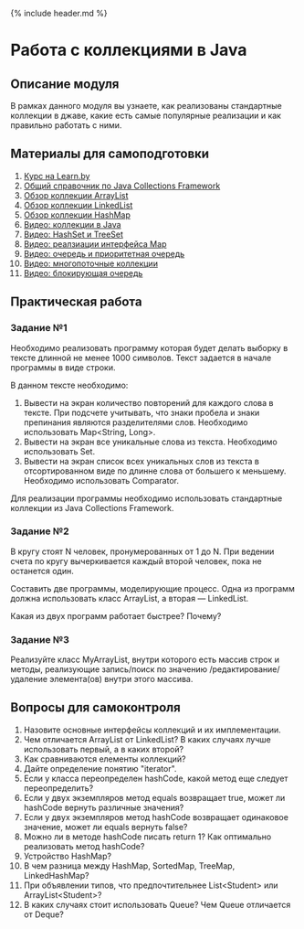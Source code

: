 {% include header.md %}

Работа с коллекциями в Java
====================

Описание модуля
---------------------
В рамках данного модуля вы узнаете, как реализованы стандартные коллекции в джаве, какие есть самые популярные 
реализации и как правильно работать с ними.

Материалы для самоподготовки
---------------------
1. [Курс на Learn.by](https://learn.by/courses/course-v1:EPAM+JColl+ext1/about)
1. [Общий справочник по Java Collections Framework](https://habrahabr.ru/post/237043/)
1. [Обзор коллекции ArrayList](http://habrahabr.ru/post/128269/)
1. [Обзор коллекции LinkedList](http://habrahabr.ru/post/127864/)
1. [Обзор коллекции HashMap](http://habrahabr.ru/post/128017/)
1. [Видео: коллекции в Java](https://www.youtube.com/watch?v=7gws2decf2g)
1. [Видео: HashSet и TreeSet](https://www.youtube.com/watch?v=-S_huEuNJiU)
1. [Видео: реалзиации интерфейса Map](https://www.youtube.com/watch?v=5Iu4ZUcrJ0g)
1. [Видео: очередь и приоритетная очередь](https://www.youtube.com/watch?v=5_f5foEXiYY)
1. [Видео: многопоточные коллекции](https://www.youtube.com/watch?v=-yQeYo32Lt4)
1. [Видео: блокирующая очередь](https://www.youtube.com/watch?v=nUYOGkh9XqE)

Практическая работа
---------------------
### Задание №1
Необходимо реализовать программу которая будет делать выборку в тексте длинной не менее 1000 символов. Текст задается в 
начале программы в виде строки. 

В данном тексте необходимо:
1. Вывести на экран количество повторений для каждого слова в тексте. При подсчете учитывать, что знаки пробела и знаки 
препинания являются разделителями слов. Необходимо использовать Map<String, Long>. 
1. Вывести на экран все уникальные слова из текста. Необходимо использовать Set<String>.
1. Вывести на экран список всех уникальных слов из текста в отсортированном виде по длинне слова от большего к меньшему. 
Необходимо использовать Comparator.

Для реализации программы необходимо использовать стандартные коллекции из Java Collections Framework.

### Задание №2
В кругу стоят N человек, пронумерованных от 1 до N. 
При ведении счета по кругу вычеркивается каждый второй человек, пока не останется один. 

Составить две программы,  моделирующие процесс. 
Одна из программ должна использовать класс ArrayList, а вторая — LinkedList. 

Какая из двух программ работает быстрее? Почему?

### Задание №3
Реализуйте класс MyArrayList, внутри которого есть массив строк и методы, реализующие запись/поиск по значению
/редактирование/удаление элемента(ов) внутри этого массива.

Вопросы для самоконтроля
---------------------
1. Назовите основные интерфейсы коллекций и их имплементации.
1. Чем отличается ArrayList от LinkedList? В каких случаях лучше использовать первый, а в каких второй?
1. Как сравниваются елементы коллекций?
1. Дайте определение понятию "iterator".
1. Если у класса переопределен hashCode, какой метод еще следует переопределить?
1. Если у двух экземпляров метод equals возвращает true, может ли hashCode вернуть различные значения?
1. Если у двух экземпляров метод hashCode возвращает одинаковое значение, может ли equals вернуть false?
1. Можно ли в методе hashCode писать return 1? Как оптимально реализовать метод hashCode?
1. Устройство HashMap?
1. В чем разница между HashMap, SortedMap, TreeMap, LinkedHashMap?
1. При объявлении типов, что предпочтительнее List&lt;Student&gt; или ArrayList&lt;Student&gt;?
1. В каких случаях стоит использовать Queue? Чем Queue отличается от Deque?


